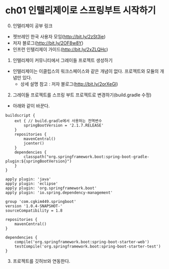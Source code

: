 # ch01 인텔리제이로 스프링부트 시작하기
0. 인텔리제이 공부 링크
- 젯브레인 한국 사용자 모임(http://bit.ly/2zSt3ie)
- 저자 블로그(http://bit.ly/2OF8w8Y)
- 인프런 인텔리제이 가이드(http://bit.ly/2xZLQHc)
1. 인텔리제이 커뮤니티에서 그레이들 프로젝트 생성하기
- 인텔리제이는 이클립스의 워크스페이스와 같은 개념이 없다. 프로젝트와 모듈의 개념만 있다.
    - 상세 설명 참고 : 저자 블로그(http://bit.ly/2orXeGl)
2. 그레이들 프로젝트를 스프링 부트 프로젝트로 변경하기(build.gradle 수정)
- 아래와 같이 바꾼다.
```
buildscript {
    ext { // build.gradle에서 사용하는 전역변수
        springBootVersion = '2.1.7.RELEASE'
    }
    repositories {
        mavenCentral()
        jcenter()
    }
    dependencies {
        classpath("org.springframework.boot:spring-boot-gradle-plugin:${springBootVersion}")
    }
}

apply plugin: 'java'
apply plugin: 'eclipse'
apply plugin: 'org.springframework.boot'
apply plugin: 'io.spring.dependency-management'

group 'com.cgkim449.springboot'
version '1.0.4-SNAPSHOT-'
sourceCompatibility = 1.8

repositories {
    mavenCentral()
}

dependencies {
    compile('org.springframework.boot:spring-boot-starter-web')
    testCompile('org.springframework.boot:spring-boot-starter-test')
}
```
3. 프로젝트를 깃허브와 연동한다.
